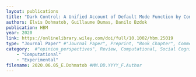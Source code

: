 ```yaml
---
layout: publications
title: "Dark Control: A Unified Account of Default Mode Function by Control Theory and Reinforcement Learning"
authors: Elvis Dohmatob, Guillaume Dumas, Danilo Bzdok
publication: HBM
year: 2020
link: https://onlinelibrary.wiley.com/doi/full/10.1002/hbm.25019
type: "Journal Paper" #"Journal Paper", Preprint, "Book_Chapter", Comment
category:  #"opinion_perspectives", Review, Computational, Social Cognitive and Affective Neuroscience, Experimental
    - "Computational"
    - "Experimental"
filename: 2020.06.05_E.Dohmatob #MM.DD.YYYY_F.Author
---
```

